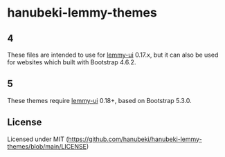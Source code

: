 # hanubeki-lemmy-themes
## 4
These files are intended to use for [lemmy-ui](https://github.com/LemmyNet/lemmy-ui) 0.17.x, but it can also be used for websites which built with Bootstrap 4.6.2.

## 5
These themes require [lemmy-ui](https://github.com/LemmyNet/lemmy-ui) 0.18+, based on Bootstrap 5.3.0.

## License
Licensed under MIT (https://github.com/hanubeki/hanubeki-lemmy-themes/blob/main/LICENSE)

